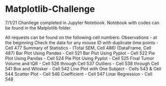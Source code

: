 # Matplotlib-Challenge

7/1/21
Chanllege completed in Jupyter Notebook. 
Notebook with codes can be found in the Matplotlib folder.

All requests can be found on the following cell numbers:
Observations - at the beginning
Check the data for any mouse ID with duplicate time points - Cell 477
Summary of Statistics - (Total SEM, Cell 486) (DataFrame, Cell 487)
Bar Plot Using Pandas - Cell 521
Bar Plot Using Pyplot - Cell 522
Pie Plot Using Pandas - Cell 524
Pie Plot Using Pyplot - Cell 525
Final Tumor Volume and IQR - Cell 526 through Cell 537
Outliers - Cell 538 through Cell 541
Box and Whisker - Cell 542
Line Plot with One Subject - Cells 543 & Cell 544
Scatter Plot - Cell 546
Coefficient - Cell 547
Linar Regression - Cell 548
